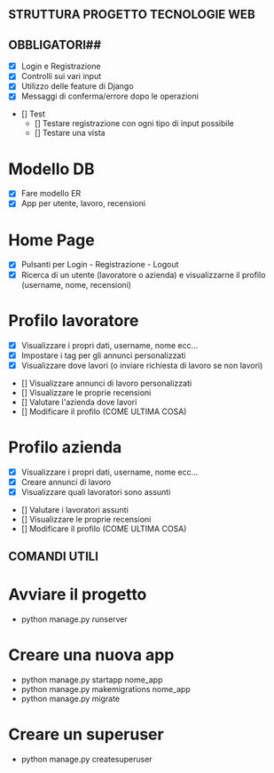 ## STRUTTURA PROGETTO TECNOLOGIE WEB ##

## OBBLIGATORI##
- [x] Login e Registrazione
- [x] Controlli sui vari input
- [x] Utilizzo delle feature di Django
- [x] Messaggi di conferma/errore dopo le operazioni
- [] Test
    - [] Testare registrazione con ogni tipo di input possibile
    - [] Testare una vista

# Modello DB
- [x] Fare modello ER
- [x] App per utente, lavoro, recensioni

# Home Page
- [x] Pulsanti per Login - Registrazione - Logout
- [x] Ricerca di un utente (lavoratore o azienda) e visualizzarne il profilo (username, nome, recensioni)

# Profilo lavoratore
- [x] Visualizzare i propri dati, username, nome ecc...
- [x] Impostare i tag per gli annunci personalizzati
- [x] Visualizzare dove lavori (o inviare richiesta di lavoro se non lavori)
- [] Visualizzare annunci di lavoro personalizzati
- [] Visualizzare le proprie recensioni
- [] Valutare l'azienda dove lavori
- [] Modificare il profilo (COME ULTIMA COSA)

# Profilo azienda
- [x] Visualizzare i propri dati, username, nome ecc...
- [x] Creare annunci di lavoro
- [x] Visualizzare quali lavoratori sono assunti
- [] Valutare i lavoratori assunti
- [] Visualizzare le proprie recensioni
- [] Modificare il profilo (COME ULTIMA COSA)



## COMANDI UTILI ##

# Avviare il progetto
- python manage.py runserver

# Creare una nuova app
- python manage.py startapp nome_app
- python manage.py makemigrations nome_app
- python manage.py migrate

# Creare un superuser
- python manage.py createsuperuser